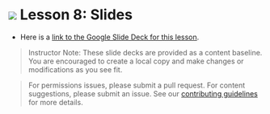 
# ![](https://ga-dash.s3.amazonaws.com/production/assets/logo-9f88ae6c9c3871690e33280fcf557f33.png) Lesson 8: Slides
- Here is a [link to the Google Slide Deck for this lesson](https://docs.google.com/presentation/d/1M-xqlcQ8HWLT4X4IcgAasL29cRiGOZ6RHLyfzPO9mtQ/edit?usp=sharing).

> Instructor Note: These slide decks are provided as a content baseline. You are encouraged to create a local copy and make changes or modifications as you see fit. 

> For permissions issues, please submit a pull request. For content suggestions, please submit an issue. See our [contributing guidelines](../../../../contributing.md) for more details.
